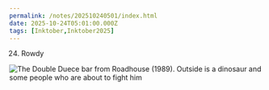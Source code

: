 ```yaml
---
permalink: /notes/202510240501/index.html
date: 2025-10-24T05:01:00.000Z
tags: [Inktober,Inktober2025]
---
```


24. Rowdy

![The Double Duece bar from Roadhouse (1989). Outside is a dinosaur and some people who are about to fight him](https://cdn.rknight.me/site/2025/inktober-2025-24.jpg)
